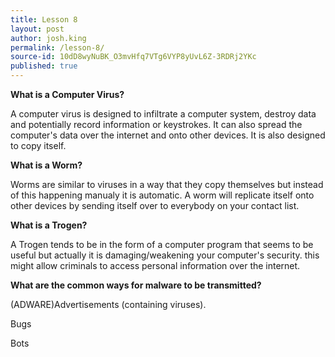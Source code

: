 ```yaml
---
title: Lesson 8
layout: post
author: josh.king
permalink: /lesson-8/
source-id: 10dD8wyNuBK_O3mvHfq7VTg6VYP8yUvL6Z-3RDRj2YKc
published: true
---
```

**What is a Computer Virus?**

A computer virus is designed to infiltrate a computer system, destroy data and potentially record information or keystrokes. It can also spread the computer's data over the internet and onto other devices. It is also designed to copy itself.

**What is a Worm?**

Worms are similar to viruses in a way that they copy themselves but instead of this happening manualy it is automatic. A worm will replicate itself onto other devices by sending itself over to everybody on your contact list.

**What is a Trogen?**

A Trogen tends to be in the form of a computer program that seems to be useful but actually it is damaging/weakening your computer's security. this might allow criminals to access personal information over the internet.

**What are the common ways for malware to be transmitted?**

(ADWARE)Advertisements (containing viruses).

Bugs

Bots

